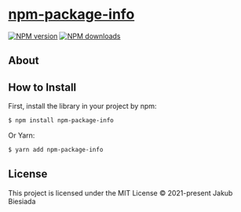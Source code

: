 # [npm-package-info](https://github.com/jb1905/npm-package-info)

[![NPM version](http://img.shields.io/npm/v/npm-package-info.svg?style=flat-square)](https://www.npmjs.com/package/npm-package-info)
[![NPM downloads](http://img.shields.io/npm/dm/npm-package-info.svg?style=flat-square)](https://www.npmjs.com/package/npm-package-info)

## About

## How to Install
First, install the library in your project by npm:
```sh
$ npm install npm-package-info
```

Or Yarn:
```sh
$ yarn add npm-package-info
```

## License
This project is licensed under the MIT License © 2021-present Jakub Biesiada

